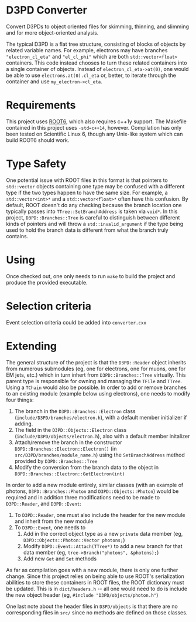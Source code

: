 # D3PD Converter
Convert D3PDs to object oriented files for skimming, thinning, and slimming and for more object-oriented analysis.

The typical D3PD is a flat tree structure, consisting of blocks of objects by related variable names.  For example, electrons may have branches `"electron_cl_eta"` and `"el_cl_phi"` which are both `std::vector<float>` containers.  This code instead chooses to turn these related containers into a single container of objects.  Instead of `electron_cl_eta->at(0)`, one would be able to use `electrons.at(0).cl_eta` or, better, to iterate through the container and use `my_electron->cl_eta`.  

# Requirements
This project uses [ROOT6](http://root.cern.ch), which also requires c++1y support.  The Makefile contained in this project uses `-std=c++14`, however.  Compilation has only been tested on Scientific Linux 6, though any Unix-like system which can build ROOT6 should work.

# Type Safety
One potential issue with ROOT files in this format is that pointers to `std::vector` objects containing one type may be confused with a different type if the two types happen to have the same size.  For example, a `std::vector<int>*` and a `std::vector<float>*` often have this confusion.  By default, ROOT doesn't do any checking because the branch location one typically passes into `TTree::SetBranchAddress` is taken via `void*`.  In this project, `D3PD::Branches::Tree` is careful to distinguish between different kinds of pointers and will throw a `std::invalid_argument` if the type being used to hold the branch data is different from what the branch truly contains.

# Using
Once checked out, one only needs to run `make` to build the project and produce the provided executable.  

# Selection criteria
Event selection criteria could be added into `converter.cxx` 

# Extending
The general structure of the project is that the `D3PD::Reader` object inherits from numerous submodules (eg, one for electrons, one for muons, one for EM jets, etc.) which in turn inhert from `D3PD::Branches::Tree` virtually.  This parent type is responsible for owning and managing the `TFile` and `TTree`.  Using a `TChain` would also be possible.  In order to add or remove branches to an existing module (example below using electrons), one needs to modify four things:

1. The branch in the `D3PD::Branches::Electron` class (`include/D3PD/branches/electron.h`), with a default member initializer if adding.
2. The field in the `D3PD::Objects::Electron` class (`include/D3PD/objects/electron.h`), also with a default member initalizer
3. Attach/remove the branch in the constructor `D3PD::Branches::Electron::Electron()` (in `src/D3PD/branches/module_name.h`) using the `SetBranchAddress` method provided by `D3PD::Branches::Tree`
4. Modify the conversion from the branch data to the object in `D3PD::Branches::Electron::GetElectron(int)`

In order to add a new module entirely, similar classes (with an example of photons, `D3PD::Branches::Photon` and `D3PD::Objects::Photon`) would be required and in addition three modifications need to be made to `D3PD::Reader`, and `D3PD::Event`:

1. To `D3PD::Reader`, one must also include the header for the new module and inherit from the new module
2. To `D3PD::Event`, one needs to
   1. Add in the correct object type as a new `private` data member (eg, `D3PD::Objects::Photon::Vector photons;`)
   2. Modify `D3PD::Event::Attach(TTree*)` to add a new branch for that data member (eg, `tree->Branch("photons", &photons);`)
   3. Add new `Get` and `Set` methods

As far as compilation goes with a new module, there is only one further change.  Since this project relies on being able to use ROOT's serialization abilities to store these containers in ROOT files, the ROOT dictionary must be updated.  This is in `dict/headers.h` -- all one would need to do is include the new object header (eg, `#include "D3PD/objects/photon.h"`)

One last note about the header files in `D3PD/objects` is that there are no corresponding files in `src/` since no methods are defined on those classes.
